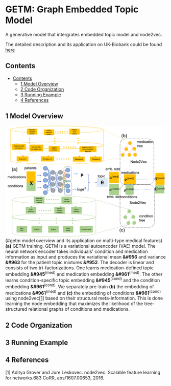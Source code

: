 # GETM: Graph Embedded Topic Model
A generative model that intergrates embedded topic model and node2vec.

The detailed description and its application on UK-Biobank could be found [here](https://www.biorxiv.org/content/10.1101/2022.01.07.475444v1)

## Contents ##
- [Contents](#contents)
	- [1 Model Overview](#1-model-overview)
	- [2 Code Organization](#2-code-organization)
	- [3 Running Example](#3-running-example)
	- [4 References](#4-references)

## 1 Model Overview
![](doc/methods.png)(#getm model overview and its application on multi-type medical features)
**(a)** GETM training. GETM is a variational autoencoder (VAE) model. The neural network encoder takes individuals' condition and medication information as input and produces the variational mean **&#956** and variance **&#963** for the patient topic mixtures **&#952**. The decoder is linear and consists of two tri-factorizations. One learns medication-defined topic embedding **&#945**<sup>(med)</sup> and medication embedding **&#961**<sup>(med)</sup>. The other learns condition-specific topic embedding **&#945**<sup>(cond)</sup> and the condition embedding **&#961**<sup>(cond)</sup>. We separately pre-train **(b)** the embedding of medications **&#961**<sup>(med)</sup> and **(c)** the embedding of conditions **&#961**<sup>(cond)</sup> using node2vec[[1]](#1) based on their structural meta-information. This is done learning the node embedding that maximizes the likelihood of the tree-structured relational graphs of conditions and medications.

## 2 Code Organization

## 3 Running Example

## 4 References
<a id="1">[1]</a>
Aditya Grover and Jure Leskovec. node2vec: Scalable feature learning for networks.683
CoRR, abs/1607.00653, 2016.





